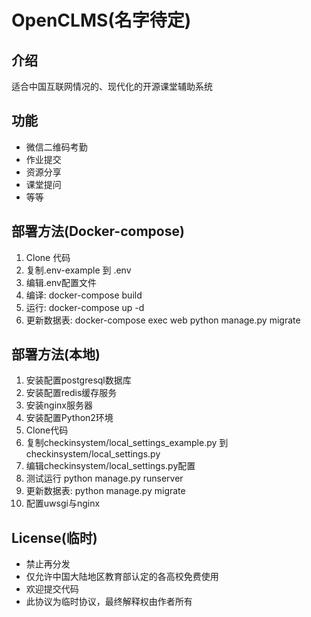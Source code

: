 # OpenCLMS(名字待定)
## 介绍

适合中国互联网情况的、现代化的开源课堂辅助系统

## 功能

* 微信二维码考勤
* 作业提交
* 资源分享
* 课堂提问
* 等等

## 部署方法(Docker-compose)
1. Clone 代码
2. 复制.env-example 到 .env
3. 编辑.env配置文件
4. 编译: docker-compose build
5. 运行: docker-compose up -d
6. 更新数据表: docker-compose exec web python manage.py migrate

## 部署方法(本地)
1. 安装配置postgresql数据库
1. 安装配置redis缓存服务
1. 安装nginx服务器
1. 安装配置Python2环境
1. Clone代码
1. 复制checkinsystem/local_settings_example.py 到 checkinsystem/local_settings.py
1. 编辑checkinsystem/local_settings.py配置
1. 测试运行 python manage.py runserver
1. 更新数据表: python manage.py migrate
1. 配置uwsgi与nginx

## License(临时)
* 禁止再分发
* 仅允许中国大陆地区教育部认定的各高校免费使用
* 欢迎提交代码
* 此协议为临时协议，最终解释权由作者所有